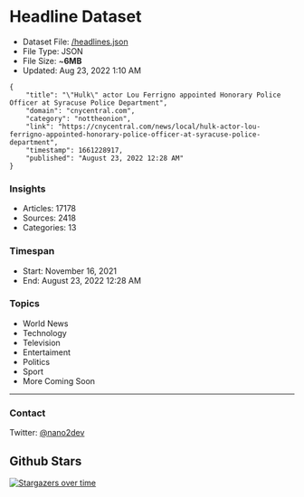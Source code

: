 # Headline Dataset

- Dataset File: [/headlines.json](https://raw.githubusercontent.com/fwd/news/master/headlines.json) 
- File Type: JSON
- File Size: ~**6MB**
- Updated: Aug 23, 2022 1:10 AM

```
{
    "title": "\"Hulk\" actor Lou Ferrigno appointed Honorary Police Officer at Syracuse Police Department",
    "domain": "cnycentral.com",
    "category": "nottheonion",
    "link": "https://cnycentral.com/news/local/hulk-actor-lou-ferrigno-appointed-honorary-police-officer-at-syracuse-police-department",
    "timestamp": 1661228917,
    "published": "August 23, 2022 12:28 AM"
}
```

### Insights

- Articles: 17178
- Sources: 2418
- Categories: 13

### Timespan

- Start: November 16, 2021
- End: August 23, 2022 12:28 AM

### Topics

- World News
- Technology
- Television
- Entertaiment
- Politics
- Sport
- More Coming Soon

---

### Contact 

Twitter: [@nano2dev](https://twitter.com/nano2dev)

## Github Stars

[![Stargazers over time](https://starchart.cc/fwd/news.svg)](https://starchart.cc/fwd/news)
	